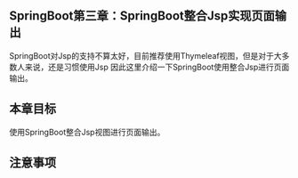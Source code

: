 ## SpringBoot第三章：SpringBoot整合Jsp实现页面输出
SpringBoot对Jsp的支持不算太好，目前推荐使用Thymeleaf视图，但是对于大多数人来说，还是习惯使用Jsp
因此这里介绍一下SpringBoot使用整合Jsp进行页面输出。

## 本章目标
使用SpringBoot整合Jsp视图进行页面输出。

## 注意事项

